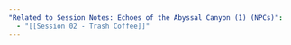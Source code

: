 ```yaml
---
"Related to Session Notes: Echoes of the Abyssal Canyon (1) (NPCs)":
  - "[[Session 02 - Trash Coffee]]"
---
```


